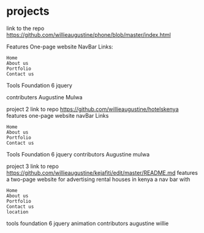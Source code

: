 # projects

link to the repo
https://github.com/willieaugustine/phone/blob/master/index.html

Features One-page website NavBar Links:

    Home
    About us
    Portfolio
    Contact us

Tools Foundation 6 jquery

contributers
Augustine Mulwa
  
  project 2 
  link to repo
  https://github.com/willieaugustine/hotelskenya
  features one-page website navBar Links
  
    Home
    About us
    Portfolio
    Contact us

  Tools Foundation 6 jquery
  contributors
  Augustine mulwa
  
  
  project 3
  link to repo
  https://github.com/willieaugustine/kejafiti/edit/master/README.md
  features a two-page website for advertising rental houses in kenya
  a nav bar with 
 
    Home
    About us
    Portfolio
    Contact us
    location
  tools foundation 6 jquery
   animation
   contributors
   augustine willie
  
  
